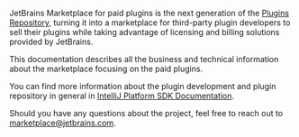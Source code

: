 [//]: # (title: Marketplace Paid Plugins)

JetBrains Marketplace for paid plugins is the next generation of the [Plugins Repository](https://plugins.jetbrains.com), turning it into a marketplace for third-party plugin developers to sell their plugins while taking advantage of licensing and billing solutions provided by JetBrains.

This documentation describes all the business and technical information about the marketplace focusing on the paid plugins.

You can find more information about the plugin development and plugin repository in general in [IntelliJ Platform SDK Documentation](https://www.jetbrains.org/intellij/sdk/docs/).

Should you have any questions about the project, feel free to reach out to [marketplace@jetbrains.com](mailto:marketplace@jetbrains.com).

